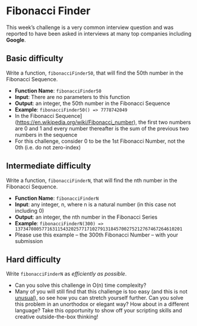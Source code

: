 # Fibonacci Finder

This week’s challenge is a very common interview question and was reported to have been asked in interviews at many top companies including **Google**.

## Basic difficulty

Write a function, `fibonacciFinder50`, that will find the 50th number in the Fibonacci Sequence.

* **Function Name**: `fibonacciFinder50`
* **Input**: There are no parameters to this function
* **Output**: an integer, the 50th number in the Fibonacci Sequence
* **Example**: `fibonacciFinder50() => 7778742049`
* In the Fibonacci Sequence](https://en.wikipedia.org/wiki/Fibonacci_number), the first two numbers are 0 and 1 and every number thereafter is the sum of the previous two numbers in the sequence
* For this challenge, consider 0 to be the 1st Fibonacci Number, not the 0th (i.e. do not zero-index)

## Intermediate difficulty

Write a function, `fibonacciFinderN`, that will find the nth number in the Fibonacci Sequence.

* **Function Name**: `fibonacciFinderN`
* **Input**: any integer, n, where n is a natural number (in this case not including 0)
* **Output**: an integer, the nth number in the Fibonacci Series
* **Example**: `fibonacciFinderN(300) => 137347080577163115432025771710279131845700275212767467264610201`
* Please use this example – the 300th Fibonacci Number – with your submission

## Hard difficulty

Write `fibonacciFinderN` as *efficiently as possible*.

* Can you solve this challenge in O(n) time complexity?
* Many of you will still find that this challenge is too easy (and this is not [unusual](https://discuss.codecademy.com/t/code-challenges-in-interviews/82161)), so see how you can stretch yourself further. Can you solve this problem in an unorthodox or elegant way? How about in a different language? Take this opportunity to show off your scripting skills and creative outside-the-box thinking!
